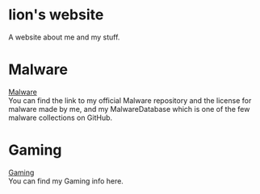 # lion's website
A website about me and my stuff.

# Malware
[Malware](https://github.com/lionninjaplays/malware)  
You can find the link to my official Malware repository and the license for malware made by me, and my MalwareDatabase which is one of the few malware collections on GitHub.

# Gaming
[Gaming](https://lionninjaplays.github.io/gaming)  
You can find my Gaming info here.
